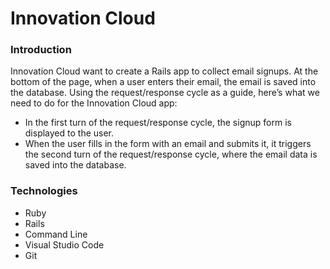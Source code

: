 # Innovation Cloud

### Introduction
Innovation Cloud want to create a Rails app to collect email signups. At the bottom of the page, when a user enters their email, the email is saved into the database.
Using the request/response cycle as a guide, here’s what we need to do for the Innovation Cloud app:

- In the first turn of the request/response cycle, the signup form is displayed to the user.
- When the user fills in the form with an email and submits it, it triggers the second turn of the request/response cycle, where the email data is saved into the database.

### Technologies
- Ruby
- Rails
- Command Line
- Visual Studio Code
- Git 
